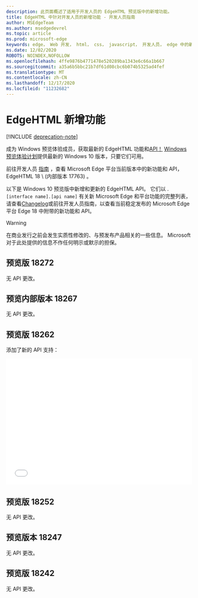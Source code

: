```yaml
---
description: 此页面概述了适用于开发人员的 EdgeHTML 预览版中的新增功能。
title: EdgeHTML 中针对开发人员的新增功能 - 开发人员指南
author: MSEdgeTeam
ms.author: msedgedevrel
ms.topic: article
ms.prod: microsoft-edge
keywords: edge， Web 开发， html， css， javascript， 开发人员， edge 中的新增功能， edge 中的新 API， edgehtml， edgehtml 预览版本
ms.date: 12/02/2020
ROBOTS: NOINDEX,NOFOLLOW
ms.openlocfilehash: 4ffe9876b4771478e520289ba1343e6c66a1b667
ms.sourcegitcommit: a35a6b5bbc21b7df61d08cbc6b074b5325ad4fef
ms.translationtype: MT
ms.contentlocale: zh-CN
ms.lasthandoff: 12/17/2020
ms.locfileid: "11232682"
---
```

# EdgeHTML 新增功能  

[!INCLUDE [deprecation-note](../includes/legacy-edge-note.md)]  

成为 Windows 预览体验成员，获取最新的 EdgeHTML 功能和[API！](https://insider.windows.com)  [Windows 预览体验计划](https://insider.windows.com)提供最新的 Windows 10 版本，只要它们可用。  

前往开发人员 [指南](../dev-guide/index.md) ，查看 Microsoft Edge 平台当前版本中的新功能和 API，EdgeHTML 18 \ (内部版本 17763\) 。  

以下是 Windows 10 预览版中新增和更新的 EdgeHTML API。 它们以 . `[interface name].[api name]`  有关新 Microsoft Edge 和平台功能的完整列表，请查看[Changelog](https://developer.microsoft.com/microsoft-edge/platform/changelog)或前往开发人员[](../dev-guide/index.md)指南，以查看当前稳定发布的 Microsoft Edge 平台 Edge 18 中附带的新功能和 API。   

> [!WARNING] 
> 在商业发行之前会发生实质性修改的、与预发布产品相关的一些信息。  Microsoft 对于此处提供的信息不作任何明示或默示的担保。  

## 预览版 18272  

无 API 更改。  

## 预览内部版本 18267  

无 API 更改。  

## 预览版 18262  

添加了新的 API 支持：  

<iframe height='341' scrolling='no' title='EdgeHTML 预览版 17682' src='//codepen.io/MSEdgeDev/embed/5a691c1840690352f409d3788b8167fa/?height=341&theme-id=23761&default-tab=result&embed-version=2' frameborder='no' allowtransparency='true' allowfullscreen='true' style='width: 100%;'>See the Pen <a href='https://codepen.io/MSEdgeDev/pen/5a691c1840690352f409d3788b8167fa/'> EdgeHTML Preview Build 17682 </a> by MSEdgeDev (@MSEdgeDev <a href='https://codepen.io/MSEdgeDev'>) on </a> <a href='https://codepen.io'> </a> CodePen.  </iframe>  

## 预览版 18252  

无 API 更改。  

## 预览版本 18247  

无 API 更改。  

## 预览版 18242  

无 API 更改。  
